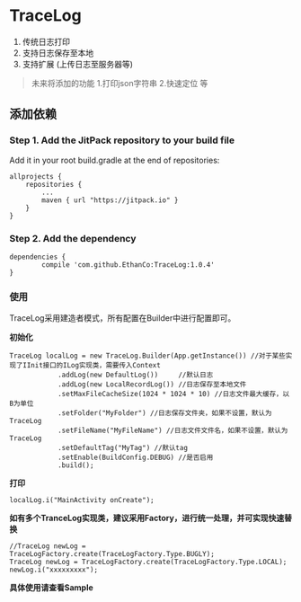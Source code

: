 # TraceLog #


1. 传统日志打印
2. 支持日志保存至本地
3. 支持扩展 (上传日志至服务器等)  

> 未来将添加的功能  1.打印json字符串 2.快速定位 等  

## 添加依赖 ##
### Step 1. Add the JitPack repository to your build file ###
Add it in your root build.gradle at the end of repositories:  

	allprojects {
		repositories {
			...
			maven { url "https://jitpack.io" }
		}
	}  

### Step 2. Add the dependency ###

	dependencies {
	        compile 'com.github.EthanCo:TraceLog:1.0.4'
	}

### 使用 ###

TraceLog采用建造者模式，所有配置在Builder中进行配置即可。  

**初始化**

	TraceLog localLog = new TraceLog.Builder(App.getInstance()) //对于某些实现了IInit接口的ILog实现类，需要传入Context
	            .addLog(new DefaultLog())     //默认日志
	            .addLog(new LocalRecordLog()) //日志保存至本地文件
	            .setMaxFileCacheSize(1024 * 1024 * 10) //日志文件最大缓存，以B为单位
	            .setFolder("MyFolder") //日志保存文件夹，如果不设置，默认为TraceLog
	            .setFileName("MyFileName") //日志文件文件名，如果不设置，默认为TraceLog
	            .setDefaultTag("MyTag") //默认tag
	            .setEnable(BuildConfig.DEBUG) //是否启用
	            .build();

**打印**  

	localLog.i("MainActivity onCreate");

**如有多个TranceLog实现类，建议采用Factory，进行统一处理，并可实现快速替换** 

	//TraceLog newLog = TraceLogFactory.create(TraceLogFactory.Type.BUGLY);
    TraceLog newLog = TraceLogFactory.create(TraceLogFactory.Type.LOCAL);
    newLog.i("xxxxxxxxx"); 

**具体使用请查看Sample**  

